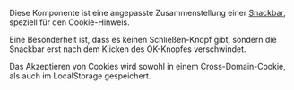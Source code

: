 Diese Komponente ist eine angepasste Zusammenstellung einer [Snackbar](#snackbar), speziell für den Cookie-Hinweis.

Eine Besonderheit ist, dass es keinen Schließen-Knopf gibt, sondern die Snackbar erst nach dem Klicken des OK-Knopfes verschwindet.

Das Akzeptieren von Cookies wird sowohl in einem Cross-Domain-Cookie, als auch im LocalStorage gespeichert.